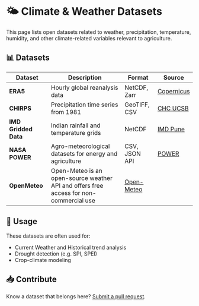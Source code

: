 # 🌤️ Climate & Weather Datasets

This page lists open datasets related to weather, precipitation, temperature, humidity, and other climate-related variables relevant to agriculture.

## 📊 Datasets

| Dataset | Description | Format | Source |
|--------|-------------|--------|--------|
| **ERA5** | Hourly global reanalysis data | NetCDF, Zarr | [Copernicus](https://cds.climate.copernicus.eu/) |
| **CHIRPS** | Precipitation time series from 1981 | GeoTIFF, CSV | [CHC UCSB](https://www.chc.ucsb.edu/data/chirps) |
| **IMD Gridded Data** | Indian rainfall and temperature grids | NetCDF | [IMD Pune](https://www.imdpune.gov.in/) |
| **NASA POWER** | Agro-meteorological datasets for energy and agriculture | CSV, JSON API | [POWER](https://power.larc.nasa.gov/) |
| **OpenMeteo** | Open-Meteo is an open-source weather API and offers free access for non-commercial use | [Open-Meteo](https://open-meteo.com/)

## 📘 Usage

These datasets are often used for:
- Current Weather and Historical trend analysis
- Drought detection (e.g. SPI, SPEI)
- Crop-climate modeling

## 📥 Contribute

Know a dataset that belongs here? [Submit a pull request](../contributing.md).

